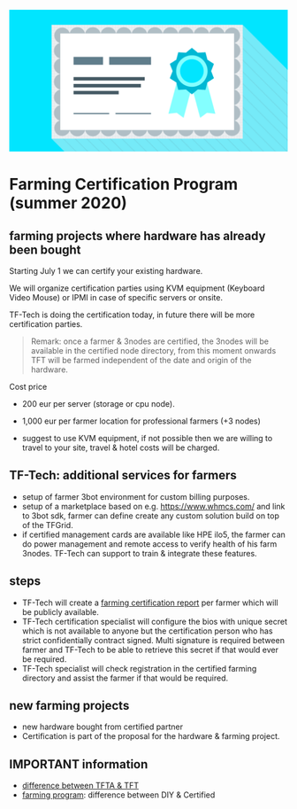 
![](img/certification.png)

# Farming Certification Program (summer 2020)

## farming projects where hardware has already been bought

Starting July 1 we can certify your existing hardware.

We will organize certification parties using KVM equipment (Keyboard Video Mouse) or IPMI in case of specific servers or onsite.

TF-Tech is doing the certification today, in future there will be more certification parties.

> Remark: once a farmer & 3nodes are certified, the 3nodes will be available in the certified node directory, from this moment onwards TFT will be farmed independent of the date and origin of the hardware. 

Cost price 

- 200 eur per server (storage or cpu node).
- 1,000 eur per farmer location for professional farmers (+3 nodes)

- suggest to use KVM equipment, if not possible then we are willing to travel to your site, travel & hotel costs will be charged.

## TF-Tech: additional services for farmers

- setup of farmer 3bot environment for custom billing purposes.
- setup of a marketplace based on e.g. https://www.whmcs.com/ and link to 3bot sdk, farmer can define create any custom solution build on top of the TFGrid.
- if certified management cards are available like HPE ilo5, the farmer can do power management and remote access to verify health of his farm 3nodes. TF-Tech can support to train & integrate these features.

## steps

- TF-Tech will create a [farming certification report](farming_certification_report.md) per farmer which will be publicly available.
- TF-Tech certification specialist will configure the bios with unique secret which is not available to anyone but the certification person who has strict confidentially contract signed. Multi signature is required between farmer and TF-Tech to be able to retrieve this secret if that would ever be required.
- TF-Tech specialist will check registration in the certified farming directory and assist the farmer if that would be required.

## new farming projects

- new hardware bought from certified partner
- Certification is part of the proposal for the hardware & farming project.

## IMPORTANT information

- [difference between TFTA & TFT](tfta_vs_tft.md)
- [farming program](farming_program.md): difference between DIY & Certified